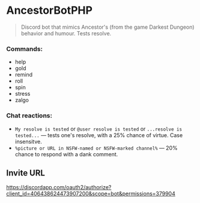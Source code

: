 # AncestorBotPHP
> Discord bot that mimics Ancestor's (from the game Darkest Dungeon) behavior and humour. Tests resolve.


### Commands: 
- help
- gold
- remind
- roll
- spin
- stress
- zalgo

### Chat reactions:
- `My resolve is tested`  or  `@user resolve is tested`  or  `...resolve is tested...`  — tests one's resolve, with a 25% chance of virtue. Case insensitve.
- `%picture or URL in NSFW-named or NSFW-marked channel%`  — 20% chance to respond with a dank comment.

## Invite URL
https://discordapp.com/oauth2/authorize?client_id=406438624473907200&scope=bot&permissions=379904
